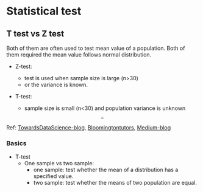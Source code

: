 # Statistical test

## T test vs Z test

Both of them are often used to test mean value of a population.
Both of them required the mean value follows normal distribution.

- Z-test: 
  - test is used when sample size is large (n>30)
  - or the variance is known.

- T-test:
  - sample size is small (n<30) and population variance is unknown

<div  align="center"><img src=https://miro.medium.com/max/1400/1*XEtoA1-DkbXRdraMi4MxKQ.png style = "zoom:40%"></div>


Ref: [TowardsDataScience-blog](https://towardsdatascience.com/statistical-tests-when-to-use-which-704557554740), [Bloomingtontutors](https://bloomingtontutors.com/blog/when-to-use-the-z-test-versus-t-test), [Medium-blog](https://medium.com/dataseries/hypothesis-testing-in-machine-learning-what-for-and-why-ad6ddf3d7af2)


### Basics

- T-test
  - One sample vs two sample:
    - one sample: test whether the mean of a distribution has a specified value.
    - two sample: test whether the means of two population are equal.